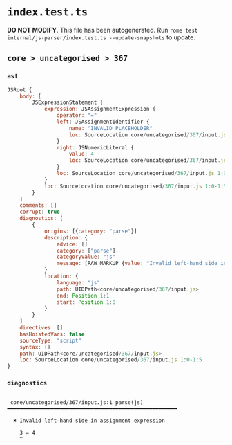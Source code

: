 # `index.test.ts`

**DO NOT MODIFY**. This file has been autogenerated. Run `rome test internal/js-parser/index.test.ts --update-snapshots` to update.

## `core > uncategorised > 367`

### `ast`

```javascript
JSRoot {
	body: [
		JSExpressionStatement {
			expression: JSAssignmentExpression {
				operator: "="
				left: JSAssignmentIdentifier {
					name: "INVALID_PLACEHOLDER"
					loc: SourceLocation core/uncategorised/367/input.js 1:2-1:1
				}
				right: JSNumericLiteral {
					value: 4
					loc: SourceLocation core/uncategorised/367/input.js 1:4-1:5
				}
				loc: SourceLocation core/uncategorised/367/input.js 1:0-1:5
			}
			loc: SourceLocation core/uncategorised/367/input.js 1:0-1:5
		}
	]
	comments: []
	corrupt: true
	diagnostics: [
		{
			origins: [{category: "parse"}]
			description: {
				advice: []
				category: ["parse"]
				categoryValue: "js"
				message: [RAW_MARKUP {value: "Invalid left-hand side in "}, "assignment expression"]
			}
			location: {
				language: "js"
				path: UIDPath<core/uncategorised/367/input.js>
				end: Position 1:1
				start: Position 1:0
			}
		}
	]
	directives: []
	hasHoistedVars: false
	sourceType: "script"
	syntax: []
	path: UIDPath<core/uncategorised/367/input.js>
	loc: SourceLocation core/uncategorised/367/input.js 1:0-1:5
}
```

### `diagnostics`

```

 core/uncategorised/367/input.js:1 parse(js) ━━━━━━━━━━━━━━━━━━━━━━━━━━━━━━━━━━━━━━━━━━━━━━━━━━━━━━━

  ✖ Invalid left-hand side in assignment expression

    3 = 4
    ^


```
